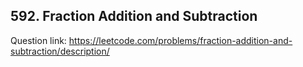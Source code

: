 ## 592. Fraction Addition and Subtraction

Question link: https://leetcode.com/problems/fraction-addition-and-subtraction/description/